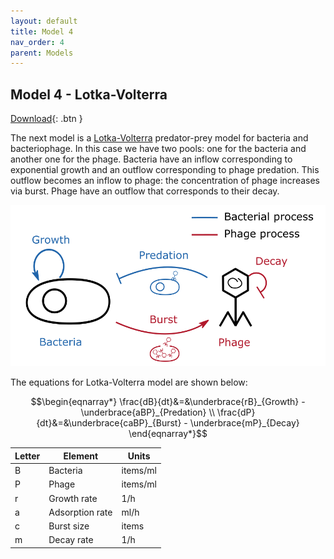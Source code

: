```yaml
---
layout: default
title: Model 4
nav_order: 4
parent: Models
---
```


## Model 4 - Lotka-Volterra

[Download](https://github.com/SergioCoboLopez/Workshop_ESA/blob/main/GoldSim_Models/Lotka_Volterra.gsm){: .btn }

The next model is a [Lotka-Volterra](https://en.wikipedia.org/wiki/Lotka%E2%80%93Volterra_equations) predator-prey model for bacteria and bacteriophage.
In this case we have two pools: one for the bacteria and another one for the phage.
Bacteria have an inflow corresponding to exponential growth and an outflow corresponding to phage predation. This outflow becomes an inflow to phage: the concentration of phage
increases via burst. Phage have an outflow that corresponds to their decay.

![Lotka-Volterra](../figures/Lotka_Volterra_Diagram.png "Courtesy of GoldSim")


The equations for Lotka-Volterra model are shown below:

$$\begin{eqnarray*}
\frac{dB}{dt}&=&\underbrace{rB}_{Growth} - \underbrace{aBP}_{Predation} \\
\frac{dP}{dt}&=&\underbrace{caBP}_{Burst} - \underbrace{mP}_{Decay}
\end{eqnarray*}$$


|Letter|Element     |Units  |
|----|----------|-------|
|    B|Bacteria    |items/ml|
|    P|Phage    |items/ml  |
|r    |Growth rate |1/h    |
|a    |Adsorption rate |ml/h|
|c    |Burst size |items    |
|m    |Decay rate |1/h|
